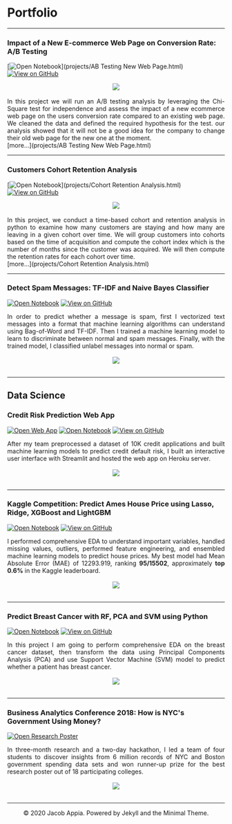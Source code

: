 # Portfolio
---
### Impact of a New E-commerce Web Page on Conversion Rate: A/B Testing

[![Open Notebook](https://img.shields.io/badge/Jupyter-Open_Notebook-blue?logo=Jupyter)](projects/AB Testing New Web Page.html)
[![View on GitHub](https://img.shields.io/badge/GitHub-View_on_GitHub-blue?logo=GitHub)](https://github.com/jacobappia/Analyses-of-New-Web-Page-Impact-on-Conversion-Rate-Ecommerce)

<center><img src="images/ab_testing.png"/></center>
<br>

<div style="text-align: justify">In this project we will run an A/B testing analysis by leveraging the Chi-Square test for independence and assess the impact of a new ecommerce web page on the users conversion rate compared to an existing web page. We cleaned the data and defined the required hypothesis for the test. our analysis showed that it will not be a good idea for the company to change their old web page for the new one at the moment.</div>
[more...](projects/AB Testing New Web Page.html)

---
### Customers Cohort Retention Analysis

[![Open Notebook](https://img.shields.io/badge/Jupyter-Open_Notebook-blue?logo=Jupyter)](projects/Cohort Retention Analysis.html)
[![View on GitHub](https://img.shields.io/badge/GitHub-View_on_GitHub-blue?logo=GitHub)](https://github.com/jacobappia/Cohort-Retention-Analysis)

<center><img src="images/cohort_analysis_result.png"></center>
<br>
<div style="text-align: justify">In this project, we conduct a time-based cohort and retention analysis in python to examine how many customers are staying and how many are leaving in a given cohort over time. We will group customers into cohorts based on the time of acquisition and compute the cohort index which is the number of months since the customer was acquired. We will then compute the retention rates for each cohort over time.</div>
[more...](projects/Cohort Retention Analysis.html)

---
### Detect Spam Messages: TF-IDF and Naive Bayes Classifier

[![Open Notebook](https://img.shields.io/badge/Jupyter-Open_Notebook-blue?logo=Jupyter)](projects/detect-spam-nlp.html)
[![View on GitHub](https://img.shields.io/badge/GitHub-View_on_GitHub-blue?logo=GitHub)](https://github.com/chriskhanhtran/detect-spam-messages-nlp/blob/master/detect-spam-nlp.ipynb)

<div style="text-align: justify">In order to predict whether a message is spam, first I vectorized text messages into a format that machine learning algorithms can understand using Bag-of-Word and TF-IDF. Then I trained a machine learning model to learn to discriminate between normal and spam messages. Finally, with the trained model, I classified unlabel messages into normal or spam.</div>
<br>
<center><img src="images/detect-spam-nlp.png"/></center>
<br>

---
## Data Science

### Credit Risk Prediction Web App

[![Open Web App](https://img.shields.io/badge/Heroku-Open_Web_App-blue?logo=Heroku)](http://credit-risk.herokuapp.com/)
[![Open Notebook](https://img.shields.io/badge/Jupyter-Open_Notebook-blue?logo=Jupyter)](https://github.com/chriskhanhtran/credit-risk-prediction/blob/master/documents/Notebook.ipynb)
[![View on GitHub](https://img.shields.io/badge/GitHub-View_on_GitHub-blue?logo=GitHub)](https://github.com/chriskhanhtran/credit-risk-prediction)

<div style="text-align: justify">After my team preprocessed a dataset of 10K credit applications and built machine learning models to predict credit default risk, I built an interactive user interface with Streamlit and hosted the web app on Heroku server.</div>
<br>
<center><img src="images/credit-risk-webapp.png"/></center>
<br>

---
### Kaggle Competition: Predict Ames House Price using Lasso, Ridge, XGBoost and LightGBM

[![Open Notebook](https://img.shields.io/badge/Jupyter-Open_Notebook-blue?logo=Jupyter)](projects/ames-house-price.html)
[![View on GitHub](https://img.shields.io/badge/GitHub-View_on_GitHub-blue?logo=GitHub)](https://github.com/chriskhanhtran/kaggle-house-price/blob/master/ames-house-price.ipynb)

<div style="text-align: justify">I performed comprehensive EDA to understand important variables, handled missing values, outliers, performed feature engineering, and ensembled machine learning models to predict house prices. My best model had Mean Absolute Error (MAE) of 12293.919, ranking <b>95/15502</b>, approximately <b>top 0.6%</b> in the Kaggle leaderboard.</div>
<br>
<center><img src="images/ames-house-price.jpg"/></center>
<br>

---
### Predict Breast Cancer with RF, PCA and SVM using Python

[![Open Notebook](https://img.shields.io/badge/Jupyter-Open_Notebook-blue?logo=Jupyter)](projects/breast-cancer.html)
[![View on GitHub](https://img.shields.io/badge/GitHub-View_on_GitHub-blue?logo=GitHub)](https://github.com/chriskhanhtran/predict-breast-cancer-with-rf-pca-svm/blob/master/breast-cancer.ipynb)

<div style="text-align: justify">In this project I am going to perform comprehensive EDA on the breast cancer dataset, then transform the data using Principal Components Analysis (PCA) and use Support Vector Machine (SVM) model to predict whether a patient has breast cancer.</div>
<br>
<center><img src="images/breast-cancer.png"/></center>
<br>

---
### Business Analytics Conference 2018: How is NYC's Government Using Money?

[![Open Research Poster](https://img.shields.io/badge/PDF-Open_Research_Poster-blue?logo=adobe-acrobat-reader&logoColor=white)](pdf/bac2018.pdf)

<div style="text-align: justify">In three-month research and a two-day hackathon, I led a team of four students to discover insights from 6 million records of NYC and Boston government spending data sets and won runner-up prize for the best research poster out of 18 participating colleges.</div>
<br>
<center><img src="images/bac2018.JPG"/></center>
<br>


---
<center>© 2020 Jacob Appia. Powered by Jekyll and the Minimal Theme.</center>
